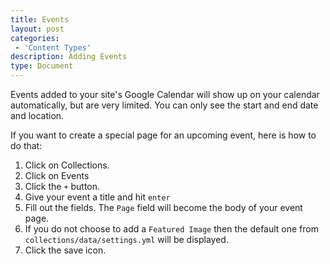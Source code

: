```yaml
---
title: Events
layout: post
categories: 
 - 'Content Types'
description: Adding Events
type: Document
---
```


Events added to your site's Google Calendar will show up on your calendar automatically, but are very limited.  You can only see the start and end date and location.

If you want to create a special page for an upcoming event, here is how to do that:

1. Click on Collections.
2. Click on Events
3. Click the `+` button.
4. Give your event a title and hit `enter`
5. Fill out the fields.  The `Page` field will become the body of your event page.
6. If you do not choose to add a `Featured Image` then the default one from `collections/data/settings.yml` will be displayed.
7. Click the save icon.

